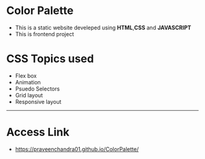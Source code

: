# Color Palette
- This is a static website develeped using **HTML**,**CSS** and **JAVASCRIPT** 
- This is frontend project
# CSS Topics used
- Flex box
- Animation
- Psuedo Selectors
- Grid layout
- Responsive layout
---
# Access Link
 - https://praveenchandra01.github.io/ColorPalette/
